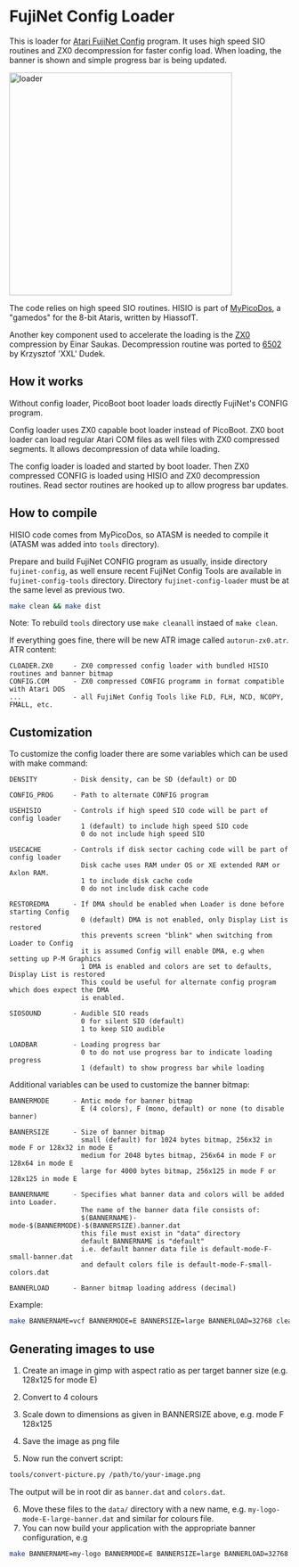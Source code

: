 # FujiNet Config Loader


This is loader for [Atari FujiNet Config](https://github.com/FujiNetWIFI/fujinet-config) program. It uses high speed SIO routines and ZX0 decompression for faster config load. When loading, the banner is shown and simple progress bar is being updated.

<img src="loader.png" alt="loader" width="400"/>

The code relies on high speed SIO routines. HISIO is part of [MyPicoDos](https://www.horus.com/~hias/atari/#mypdos), a "gamedos" for the 8-bit Ataris, written by HiassofT.

Another key component used to accelerate the loading is the [ZX0](https://github.com/einar-saukas/ZX0)  compression by Einar Saukas. Decompression routine was ported to [6502](https://xxl.atari.pl/zx0-decompressor/) by Krzysztof 'XXL' Dudek.

## How it works

Without config loader, PicoBoot boot loader loads directly FujiNet's CONFIG program.

Config loader uses ZX0 capable boot loader instead of PicoBoot. ZX0 boot loader can load regular Atari COM files as well files with ZX0 compressed segments. It allows decompression of data while loading.

The config loader is loaded and started by boot loader. Then ZX0 compressed CONFIG is loaded using HISIO and ZX0 decompression routines. Read sector routines are hooked up to allow progress bar updates.

## How to compile

HISIO code comes from MyPicoDos, so ATASM is needed to compile it (ATASM was added into `tools` directory).

Prepare and build FujiNet CONFIG program as usually, inside directory `fujinet-config`, as well ensure recent FujiNet Config Tools are available in `fujinet-config-tools` directory. Directory `fujinet-config-loader` must be at the same level as previous two.

```sh
make clean && make dist
```

Note: To rebuild `tools` directory use `make cleanall` instaed of `make clean`.

If everything goes fine, there will be new ATR image called `autorun-zx0.atr`. ATR content:
```
CLOADER.ZX0     - ZX0 compressed config loader with bundled HISIO routines and banner bitmap
CONFIG.COM      - ZX0 compressed CONFIG programm in format compatible with Atari DOS
...             - all FujiNet Config Tools like FLD, FLH, NCD, NCOPY, FMALL, etc.
```

## Customization

To customize the config loader there are some variables which can be used with make command:

```
DENSITY         - Disk density, can be SD (default) or DD

CONFIG_PROG     - Path to alternate CONFIG program

USEHISIO        - Controls if high speed SIO code will be part of config loader
                  1 (default) to include high speed SIO code
                  0 do not include high speed SIO

USECACHE        - Controls if disk sector caching code will be part of config loader
                  Disk cache uses RAM under OS or XE extended RAM or Axlon RAM.
                  1 to include disk cache code 
                  0 do not include disk cache code

RESTOREDMA      - If DMA should be enabled when Loader is done before starting Config
                  0 (default) DMA is not enabled, only Display List is restored
                  this prevents screen "blink" when switching from Loader to Config
                  it is assumed Config will enable DMA, e.g when setting up P-M Graphics
                  1 DMA is enabled and colors are set to defaults, Display List is restored
                  This could be useful for alternate config program which does expect the DMA
                  is enabled.

SIOSOUND        - Audible SIO reads
                  0 for silent SIO (default)
                  1 to keep SIO audible

LOADBAR         - Loading progress bar
                  0 to do not use progress bar to indicate loading progress
                  1 (default) to show progress bar while loading
```

Additional variables can be used to customize the banner bitmap:

```
BANNERMODE      - Antic mode for banner bitmap
                  E (4 colors), F (mono, default) or none (to disable banner)

BANNERSIZE      - Size of banner bitmap 
                  small (default) for 1024 bytes bitmap, 256x32 in mode F or 128x32 in mode E
                  medium for 2048 bytes bitmap, 256x64 in mode F or 128x64 in mode E
                  large for 4000 bytes bitmap, 256x125 in mode F or 128x125 in mode E

BANNERNAME      - Specifies what banner data and colors will be added into Loader.
                  The name of the banner data file consists of:
                  $(BANNERNAME)-mode-$(BANNERMODE)-$(BANNERSIZE).banner.dat
                  this file must exist in "data" directory
                  default BANNERNAME is "default"
                  i.e. default banner data file is default-mode-F-small-banner.dat
                  and default colors file is default-mode-F-small-colors.dat

BANNERLOAD      - Banner bitmap loading address (decimal)
```

Example:
```sh
make BANNERNAME=vcf BANNERMODE=E BANNERSIZE=large BANNERLOAD=32768 clean dist
```

## Generating images to use

1. Create an image in gimp with aspect ratio as per target banner size (e.g. 128x125 for mode E)
2. Convert to 4 colours
3. Scale down to dimensions as given in BANNERSIZE above, e.g. mode F 128x125
4. Save the image as png file

5. Now run the convert script:

```sh
tools/convert-picture.py /path/to/your-image.png
```
   The output will be in root dir as `banner.dat` and `colors.dat`.

6. Move these files to the `data/` directory with a new name, e.g. `my-logo-mode-E-large-banner.dat` and similar for colours file.
7. You can now build your application with the appropriate banner configuration, e.g

```sh
make BANNERNAME=my-logo BANNERMODE=E BANNERSIZE=large BANNERLOAD=32768 clean dist
```
